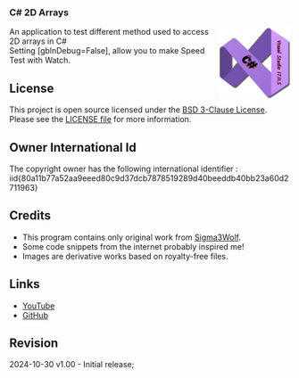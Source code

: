 

### C# 2D Arrays
<img src="/images/cSharp.png" align="right" height="128"/>
 An application to test different method used to access 2D arrays in C#<br/>
 Setting [gblnDebug=False], allow you to make Speed Test with Watch.

## License

This project is open source licensed under the [BSD 3-Clause License](https://opensource.org/license/bsd-3-clause/).
Please see the [LICENSE file](/LICENSE) for more information.

## Owner International Id

The copyright owner has the following international identifier :
iid{80a11b77a52aa9eeed80c9d37dcb7878519289d40beeddb40bb23a60d2711963}

## Credits

- This program contains only original work from [Sigma3Wolf](https://github.com/Sigma3Wolf).
- Some code snippets from the internet probably inspired me!
- Images are derivative works based on royalty-free files.

## Links

- [YouTube](https://youtu.be/kEW39mRvHxo/)
- [GitHub](https://github.com/Sigma3Wolf/2DArrays/)

## Revision

2024-10-30 v1.00 - Initial release;
